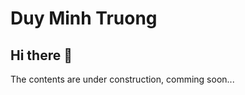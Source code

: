 <h1>Duy Minh Truong</h1>

<h2>Hi there 👋</h2>

<p>The contents are under construction, comming soon...</p>

